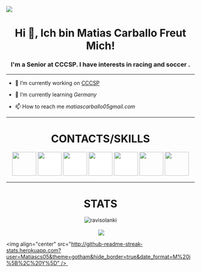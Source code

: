 <img src="https://pin.it/7dn6jCYgC" style="height: 100% , width:100%">
<h1 align="center">Hi 👋, Ich bin Matias Carballo Freut Mich!</h1>
<h3 align="center">I'm a Senior at CCCSP. I have interests in racing and soccer .</h3>

---

- 🔭 I’m currently working on [CCCSP]()

- 🌱 I’m currently learning *Germany*

- 📫 How to reach me *matiascarballo05gmail.com*

---

<h1 align="center">CONTACTS/SKILLS</h1>

<p align="center"><img src="https://img.shields.io/badge/Gmail-D14836?style=for-the-badge&logo=gmail&logoColor=white" style="height: 4rem"/>
<img src="https://img.shields.io/badge/WhatsApp-25D366?style=for-the-badge&logo=whatsapp&logoColor=white" style="height:4rem; background-color:white"/>
<img src="https://img.shields.io/badge/WeChat-07C160?style=for-the-badge&logo=wechat&logoColor=white" style="height: 4rem; background-color:white"/>
<img src="https://img.shields.io/badge/GitHub-100000?style=for-the-badge&logo=github&logoColor=white" style="height: 4rem; background-color:white"/>
<img src="https://img.shields.io/badge/Instagram-E4405F?style=for-the-badge&logo=instagram&logoColor=whit" style="height: 4rem; background-color:white"/>
<img src="https://img.shields.io/badge/Python-3776AB?style=for-the-badge&logo=python&logoColor=white" style="height: 4rem"/>
<img src="https://img.shields.io/badge/HTML-239120?style=for-the-badge&logo=html5&logoColor=white" style="height: 4rem"/>

---

<h1 align="center">STATS</h1>

<p align="center"> <img src="https://komarev.com/ghpvc/?username=Matiascs05" alt="ravisolanki" /> </p>

<p align="center">&nbsp;<img align="center" src="https://github-readme-stats.vercel.app/api?username=Matiascs05&theme=gotham&show_icons=true" />

<img align="center" src="http://github-readme-streak-stats.herokuapp.com?user=Matiascs05&theme=gotham&hide_border=true&date_format=M%20j%5B%2C%20Y%5D" /> </p>
